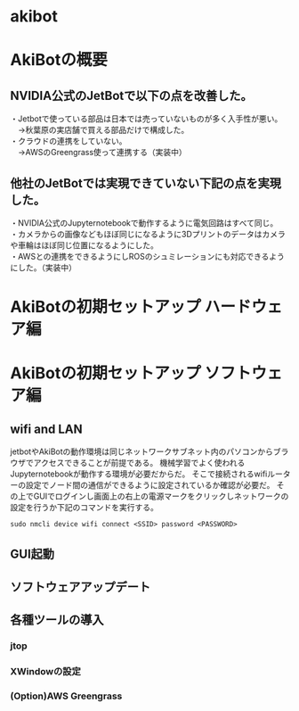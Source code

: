 # akibot

# AkiBotの概要
## NVIDIA公式のJetBotで以下の点を改善した。
・Jetbotで使っている部品は日本では売っていないものが多く入手性が悪い。  
　→秋葉原の実店舗で買える部品だけで構成した。  
・クラウドの連携をしていない。  
　→AWSのGreengrass使って連携する（実装中）  

## 他社のJetBotでは実現できていない下記の点を実現した。
・NVIDIA公式のJupyternotebookで動作するように電気回路はすべて同じ。  
・カメラからの画像などもほぼ同じになるように3Dプリントのデータはカメラや車輪はほぼ同じ位置になるようにした。  
・AWSとの連携をできるようにしROSのシュミレーションにも対応できるようにした。（実装中）  

# AkiBotの初期セットアップ ハードウェア編

# AkiBotの初期セットアップ ソフトウェア編
## wifi and LAN
 jetbotやAkiBotの動作環境は同じネットワークサブネット内のパソコンからブラウザでアクセスできることが前提である。
 機械学習でよく使われるJupyternotebookが動作する環境が必要だからだ。
 そこで接続されるwifiルーターの設定でノード間の通信ができるように設定されているか確認が必要だ。
 その上でGUIでログインし画面上の右上の電源マークをクリックしネットワークの設定を行うか下記のコマンドを実行する。
 ```
 sudo nmcli device wifi connect <SSID> password <PASSWORD>
 ```
## GUI起動
## ソフトウェアアップデート
## 各種ツールの導入
### jtop
### XWindowの設定
### (Option)AWS Greengrass

